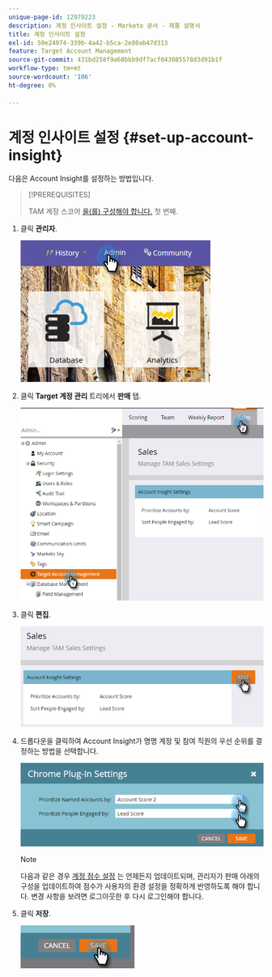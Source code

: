 ```yaml
---
unique-page-id: 12979223
description: 계정 인사이트 설정 - Marketo 문서 - 제품 설명서
title: 계정 인사이트 설정
exl-id: 50e24974-339b-4a42-b5ca-2e80ab47d313
feature: Target Account Management
source-git-commit: 431bd258f9a68bbb9df7acf043085578d3d91b1f
workflow-type: tm+mt
source-wordcount: '106'
ht-degree: 0%

---
```


# 계정 인사이트 설정 {#set-up-account-insight}

다음은 Account Insight를 설정하는 방법입니다.

>[!PREREQUISITES]
>
>TAM 계정 스코어 [을(를) 구성해야 합니다.](/help/marketo/product-docs/target-account-management/setup-tam/account-score.md) 첫 번째.

1. 클릭 **관리자**.

   ![](assets/admin-1.png)

1. 클릭 **Target 계정 관리** 트리에서 **판매** 탭.

   ![](assets/set-up-account-insight-2.png)

1. 클릭 **편집**.

   ![](assets/set-up-account-insight-3.png)

1. 드롭다운을 클릭하여 Account Insight가 명명 계정 및 참여 직원의 우선 순위를 결정하는 방법을 선택합니다.

   ![](assets/four-4.png)

   >[!NOTE]
   >
   >다음과 같은 경우 [계정 점수 설정](/help/marketo/product-docs/target-account-management/setup-tam/account-score.md) 는 언제든지 업데이트되며, 관리자가 판매 아래의 구성을 업데이트하여 점수가 사용자의 환경 설정을 정확하게 반영하도록 해야 합니다. 변경 사항을 보려면 로그아웃한 후 다시 로그인해야 합니다.

1. 클릭 **저장**.

   ![](assets/five-4.png)
